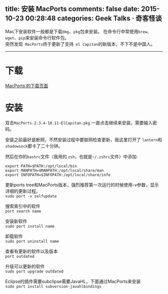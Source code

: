 title: 安装 MacPorts
comments: false
date: 2015-10-23 00:28:48
categories: Geek Talks · 奇客怪谈
---
Mac下安装软件一般都是下载`dmg`、`pkg`包来安装。
在命令行中常使用`brew`、`wget`、`pip`来安装命令行软件包。  
突然发现` MacPorts`终于更新了支持` el capitan`的新版本，不下不是中国人。  
<!--more-->
***
# 下载
[MacPorts 的下载页面](//www.macports.org/install.php)
# 安装  
双击`MacPorts-2.3.4-10.11-ElCapitan.pkg` 一直点击继续来安装，需要输入密码。  

安装之前最好是断网，不然安装过程中要联网检查更新，我这里打开了 `lantern`和` shadowsock`都卡了二十分钟。  

然后在你的` bashrc `文件（我用的 `zsh`，也就是`~/.zshrc`文件）中添加:  
```
export PATH=$PATH:/opt/local/bin
export MANPATH=$MANPATH:/opt/local/share/man
export INFOPATH=$INFOPATH:/opt/local/share/info 
```


更新ports tree和MacPorts版本，强烈推荐第一次运行的时候使用-v参数，显示详细的更新过程。  
`sudo port -v selfupdate`  

搜索索引中的软件  
`port search name`

安装新软件  
`sudo port install name`

卸载软件  
`sudo port uninstall name`

查看有更新的软件以及版本  
`port outdated`

升级可以更新的软件  
`sudo port upgrade outdated`

Eclipse的插件需要subclipse需要JavaHL，下面通过MacPorts来安装  
`sudo port install subversion-javahlbindings`
